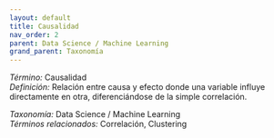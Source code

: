```yaml
---
layout: default
title: Causalidad
nav_order: 2
parent: Data Science / Machine Learning
grand_parent: Taxonomía
---
```


*Término:* Causalidad  
*Definición:* Relación entre causa y efecto donde una variable influye directamente en otra, diferenciándose de la simple correlación.

*Taxonomía:* Data Science / Machine Learning  
*Términos relacionados:* Correlación, Clustering
